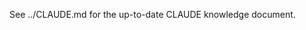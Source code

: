 <!-- python/CLAUDE.md -->
<!-- Pointer to canonical CLAUDE knowledge base -->
<!-- Exists to avoid duplicating repository overview content -->
<!-- RELEVANT FILES: CLAUDE.md -->

See ../CLAUDE.md for the up-to-date CLAUDE knowledge document.
